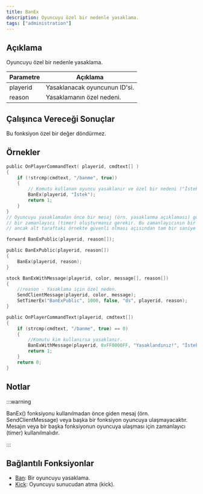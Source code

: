 ```yaml
---
title: BanEx
description: Oyuncuyu özel bir nedenle yasaklama.
tags: ["administration"]
---
```


## Açıklama

Oyuncuyu özel bir nedenle yasaklama.

| Parametre | Açıklama                      |
| --------- | ----------------------------- |
| playerid  | Yasaklanacak oyuncunun ID'si. |
| reason    | Yasaklamanın özel nedeni.     |

## Çalışınca Vereceği Sonuçlar

Bu fonksiyon özel bir değer döndürmez.

## Örnekler

```c
public OnPlayerCommandText( playerid, cmdtext[] )
{
    if (!strcmp(cmdtext, "/banme", true))
    {
        // Komutu kullanan oyuncu yasaklanır ve özel bir nedeni ("İstek") olarak yazar.
        BanEx(playerid, "İstek");
        return 1;
    }
}
// Oyuncuyu yasaklamadan önce bir mesaj (örn. yasaklanma açıklaması) göndermek için
// bir zamanlayıcı (timer) oluşturmanız gerekir. Bu zamanlayıcının bir kaç milisaniye olması yeterlidir,
// ancak alt taraftaki örnekte güvenli olması açısından tam bir saniye kullanılmıştır.

forward BanExPublic(playerid, reason[]);

public BanExPublic(playerid, reason[])
{
    BanEx(playerid, reason);
}

stock BanExWithMessage(playerid, color, message[], reason[])
{
    //reason - Yasaklama için özel neden.
    SendClientMessage(playerid, color, message);
    SetTimerEx("BanExPublic", 1000, false, "ds", playerid, reason);
}

public OnPlayerCommandText(playerid, cmdtext[])
{
    if (strcmp(cmdtext, "/banme", true) == 0)
    {
        //Komutu kim kullanırsa yasaklanır.
        BanExWithMessage(playerid, 0xFF0000FF, "Yasaklandınız!", "İstek");
        return 1;
    }
    return 0;
}
```

## Notlar

:::warning

BanEx() fonksiyonu kullanılmadan önce giden mesaj (örn. SendClientMessage) veya başka bir fonksiyon oyuncuya ulaşmayacaktır. Mesajın veya bir başka fonksiyonun oyuncuya ulaşması için zamanlayıcı (timer) kullanılmalıdır.

:::

## Bağlantılı Fonksiyonlar

- [Ban](Ban): Bir oyuncuyu yasaklama.
- [Kick](Kick): Oyuncuyu sunucudan atma (kick).
